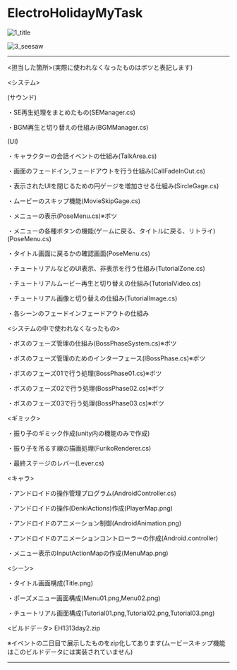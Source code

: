 # ElectroHolidayMyTask
![1_title](https://github.com/Iketerumanato/ElectroHolidayMyTask/assets/74332407/7ede7829-ff2e-4db7-bdd5-a19523806af7)

![3_seesaw](https://github.com/Iketerumanato/ElectroHolidayMyTask/assets/74332407/a480f7e4-e57b-4b3f-b3f8-b58b1a88a510)

----------------------------------------------------------------------------------------------------------------------------
<担当した箇所>(実際に使われなくなったものはボツと表記します)

<システム>

(サウンド)

・SE再生処理をまとめたもの(SEManager.cs)

・BGM再生と切り替えの仕組み(BGMManager.cs)

(UI)

・キャラクターの会話イベントの仕組み(TalkArea.cs)

・画面のフェードイン,フェードアウトを行う仕組み(CallFadeInOut.cs)

・表示されたUIを閉じるための円ゲージを増加させる仕組み(SircleGage.cs)

・ムービーのスキップ機能(MovieSkipGage.cs)

・メニューの表示(PoseMenu.cs)※ボツ

・メニューの各種ボタンの機能(ゲームに戻る、タイトルに戻る、リトライ)(PoseMenu.cs)

・タイトル画面に戻るかの確認画面(PoseMenu.cs)

・チュートリアルなどのUI表示、非表示を行う仕組み(TutorialZone.cs)

・チュートリアルムービー再生と切り替えの仕組み(TutorialVideo.cs)

・チュートリアル画像と切り替えの仕組み(TutorialImage.cs)

・各シーンのフェードインフェードアウトの仕組み

<システムの中で使われなくなったもの>

・ボスのフェーズ管理の仕組み(BossPhaseSystem.cs)※ボツ

・ボスのフェーズ管理のためのインターフェース(IBossPhase.cs)※ボツ

・ボスのフェーズ01で行う処理(BossPhase01.cs)※ボツ

・ボスのフェーズ02で行う処理(BossPhase02.cs)※ボツ

・ボスのフェーズ03で行う処理(BossPhase03.cs)※ボツ

<ギミック>

・振り子のギミック作成(unity内の機能のみで作成)

・振り子を吊るす線の描画処理(FurikoRenderer.cs)

・最終ステージのレバー(Lever.cs)

<キャラ>

・アンドロイドの操作管理プログラム(AndroidController.cs)

・アンドロイドの操作(DenkiActions)作成(PlayerMap.png)

・アンドロイドのアニメーション制御(AndroidAnimation.png)

・アンドロイドのアニメーションコントローラーの作成(Android.controller)

・メニュー表示のInputActionMapの作成(MenuMap.png)

<シーン>

・タイトル画面構成(Title.png)

・ポーズメニュー画面構成(Menu01.png,Menu02.png)

・チュートリアル画面構成(Tutorial01.png,Tutorial02.png,Tutorial03.png)

<ビルドデータ>
EH1313day2.zip

※イベントの二日目で展示したものをzip化してあります(ムービースキップ機能はこのビルドデータには実装されていません)

----------------------------------------------------------------------------------------------------------------------------
